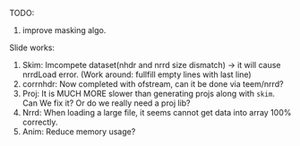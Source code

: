 TODO:
1. improve masking algo.

Slide works:
1. Skim: Imcompete dataset(nhdr and nrrd size dismatch) -> it will cause nrrdLoad error. (Work around: fullfill empty lines with last line)            
2. corrnhdr: Now completed with ofstream, can it be done via teem/nrrd?      
3. Proj: It is MUCH MORE slower than generating projs along with `skim`. Can We fix it? Or do we really need a proj lib?    
4. Nrrd: When loading a large file, it seems cannot get data into array 100% correctly.
5. Anim: Reduce memory usage?

